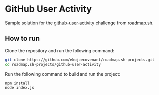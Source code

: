 # GitHub User Activity

Sample solution for the [github-user-activity](https://roadmap.sh/projects/github-user-activity) challenge from [roadmap.sh](https://roadmap.sh/).

## How to run

Clone the repository and run the following command:

```bash
git clone https://github.com/ekojoecovenant/roadmap.sh-projects.git
cd roadmap.sh-projects/github-user-activity
```

Run the following command to build and run the project:

```bash
npm install
node index.js
```
